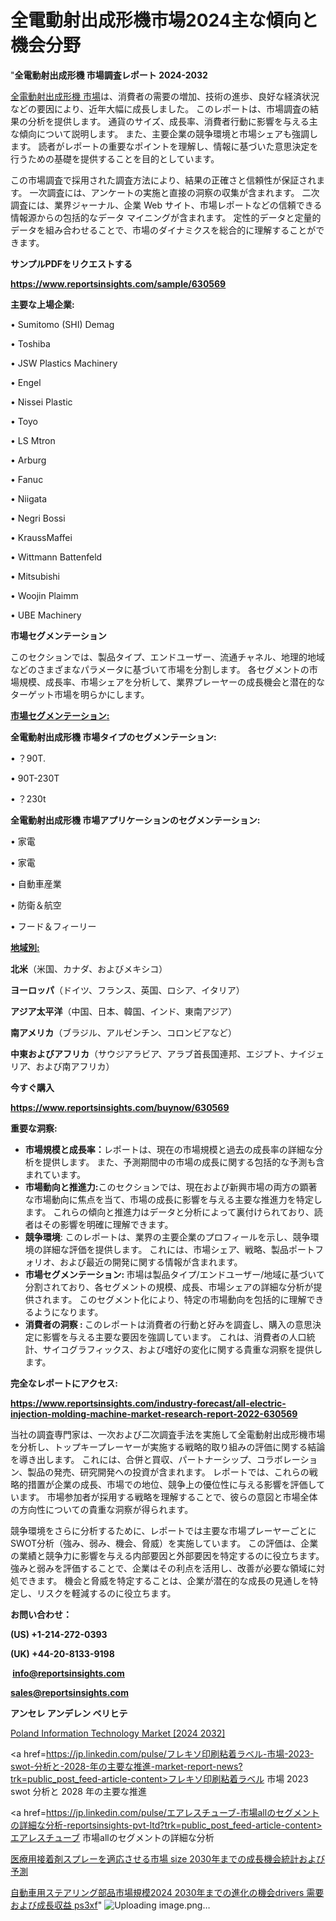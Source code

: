 # 全電動射出成形機市場2024主な傾向と機会分野

"<strong>全電動射出成形機 市場調査レポート 2024-2032</strong>

<a href=https://www.reportsinsights.com/sample/630569>全電動射出成形機 市場</a>は、消費者の需要の増加、技術の進歩、良好な経済状況などの要因により、近年大幅に成長しました。 このレポートは、市場調査の結果の分析を提供します。 通貨のサイズ、成長率、消費者行動に影響を与える主な傾向について説明します。 また、主要企業の競争環境と市場シェアも強調します。 読者がレポートの重要なポイントを理解し、情報に基づいた意思決定を行うための基礎を提供することを目的としています。

この市場調査で採用された調査方法により、結果の正確さと信頼性が保証されます。 一次調査には、アンケートの実施と直接の洞察の収集が含まれます。 二次調査には、業界ジャーナル、企業 Web サイト、市場レポートなどの信頼できる情報源からの包括的なデータ マイニングが含まれます。 定性的データと定量的データを組み合わせることで、市場のダイナミクスを総合的に理解することができます。

<strong><b>サンプルPDFをリクエストする</b></strong>

<a href=https://www.reportsinsights.com/sample/630569><strong><u>https://www.reportsinsights.com/sample/630569</u></strong></a>

<strong>主要な上場企業:</strong>

• Sumitomo (SHI) Demag

• Toshiba

• JSW Plastics Machinery

• Engel

• Nissei Plastic

• Toyo

• LS Mtron

• Arburg

• Fanuc

• Niigata

• Negri Bossi

• KraussMaffei

• Wittmann Battenfeld

• Mitsubishi

• Woojin Plaimm

• UBE Machinery

<strong>市場セグメンテーション</strong>

このセクションでは、製品タイプ、エンドユーザー、流通チャネル、地理的地域などのさまざまなパラメータに基づいて市場を分割します。 各セグメントの市場規模、成長率、市場シェアを分析して、業界プレーヤーの成長機会と潜在的なターゲット市場を明らかにします。

<strong><u>市場セグメンテーション</u></strong><strong><u>:</u></strong>

<strong>全電動射出成形機 市場タイプのセグメンテーション:</strong>

• ？90T.

• 90T-230T

• ？230t

<strong>全電動射出成形機 市場アプリケーションのセグメンテーション:</strong>

• 家電

• 家電

• 自動車産業

• 防衛＆航空

• フード＆フィーリー

<strong><u>地域別</u></strong><strong><u>:</u></strong>

<strong>北米</strong>（米国、カナダ、およびメキシコ）

<strong>ヨーロッパ</strong>（ドイツ、フランス、英国、ロシア、イタリア）

<strong>アジア太平洋</strong>（中国、日本、韓国、インド、東南アジア）

<strong>南アメリカ</strong>（ブラジル、アルゼンチン、コロンビアなど）

<strong>中東およびアフリカ</strong>（サウジアラビア、アラブ首長国連邦、エジプト、ナイジェリア、および南アフリカ）

<strong>今すぐ購入</strong>

<a href=https://www.reportsinsights.com/buynow/630569><strong><u>https://www.reportsinsights.com/buynow/630569</u></strong></a>

<strong>重要な洞察:</strong>
<ul>
  <li><strong>市場規模と成長率：</strong>レポートは、現在の市場規模と過去の成長率の詳細な分析を提供します。 また、予測期間中の市場の成長に関する包括的な予測も含まれています。</li>
  <li><strong>市場動向と推進力:</strong>このセクションでは、現在および新興市場の両方の顕著な市場動向に焦点を当て、市場の成長に影響を与える主要な推進力を特定します。 これらの傾向と推進力はデータと分析によって裏付けられており、読者はその影響を明確に理解できます。</li>
  <li><strong>競争環境</strong>: このレポートは、業界の主要企業のプロフィールを示し、競争環境の詳細な評価を提供します。 これには、市場シェア、戦略、製品ポートフォリオ、および最近の開発に関する情報が含まれます。</li>
  <li><strong>市場セグメンテーション: </strong>市場は製品タイプ/エンドユーザー/地域に基づいて分割されており、各セグメントの規模、成長、市場シェアの詳細な分析が提供されます。 このセグメント化により、特定の市場動向を包括的に理解できるようになります。</li>
  <li><strong>消費者の洞察 : </strong>このレポートは消費者の行動と好みを調査し、購入の意思決定に影響を与える主要な要因を強調しています。 これは、消費者の人口統計、サイコグラフィックス、および嗜好の変化に関する貴重な洞察を提供します。</li>
</ul>
<strong>完全なレポートにアクセス:</strong>

<a href=https://www.reportsinsights.com/industry-forecast/all-electric-injection-molding-machine-market-research-report-2022-630569><strong><u><b>https://www.reportsinsights.com/industry-forecast/all-electric-injection-molding-machine-market-research-report-2022-630569</b></u></strong></a>

当社の調査専門家は、一次および二次調査手法を実施して全電動射出成形機市場を分析し、トップキープレーヤーが実施する戦略的取り組みの評価に関する結論を導き出します。 これには、合併と買収、パートナーシップ、コラボレーション、製品の発売、研究開発への投資が含まれます。 レポートでは、これらの戦略的措置が企業の成長、市場での地位、競争上の優位性に与える影響を評価しています。 市場参加者が採用する戦略を理解することで、彼らの意図と市場全体の方向性についての貴重な洞察が得られます。

競争環境をさらに分析するために、レポートでは主要な市場プレーヤーごとにSWOT分析（強み、弱み、機会、脅威）を実施しています。 この評価は、企業の業績と競争力に影響を与える内部要因と外部要因を特定するのに役立ちます。 強みと弱みを評価することで、企業はその利点を活用し、改善が必要な領域に対処できます。 機会と脅威を特定することは、企業が潜在的な成長の見通しを特定し、リスクを軽減するのに役立ちます。

<strong>お問い合わせ：</strong>

<strong>(US) +1-214-272-0393</strong>

<strong>(UK) +44-20-8133-9198</strong>

<strong> </strong><a href=info@reportsinsights.com><strong><u>info@reportsinsights.com</u></strong></a>

<a href=sales@reportsinsights.com><strong><u>sales@reportsinsights.com</u></strong></a>

<strong>アンセレ アンデレン ベリヒテ</strong>

<a href=https://www.linkedin.com/pulse/poland-information-technology-market-size-research-xsoke/>Poland Information Technology Market [2024 2032]</a>

<a href=https://jp.linkedin.com/pulse/フレキソ印刷粘着ラベル-市場-2023-swot-分析と-2028-年の主要な推進-market-report-news?trk=public_post_feed-article-content>フレキソ印刷粘着ラベル 市場 2023 swot 分析と 2028 年の主要な推進</a>

<a href=https://jp.linkedin.com/pulse/エアレスチューブ-市場allのセグメントの詳細な分析-reportsinsights-pvt-ltd?trk=public_post_feed-article-content>エアレスチューブ 市場allのセグメントの詳細な分析</a>

<a href=https://www.linkedin.com/pulse/医療用接着剤スプレーを適応させる市場-size-2030年までの成長機会統計および予測-healthscope-news-245-2xcuf/>医療用接着剤スプレーを適応させる市場 size 2030年までの成長機会統計および予測</a>

<a href=https://www.linkedin.com/pulse/自動車用ステアリング部品市場規模2024-2030年までの進化の機会drivers-需要および成長収益-ps3xf/>自動車用ステアリング部品市場規模2024 2030年までの進化の機会drivers 需要および成長収益 ps3xf</a>"
![Uploading image.png…]()
